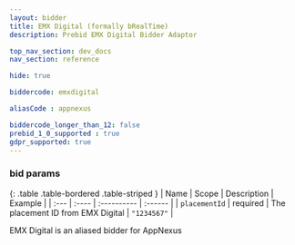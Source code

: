 ```yaml
---
layout: bidder
title: EMX Digital (formally bRealTime)
description: Prebid EMX Digital Bidder Adaptor

top_nav_section: dev_docs
nav_section: reference

hide: true

biddercode: emxdigital

aliasCode : appnexus

biddercode_longer_than_12: false
prebid_1_0_supported : true
gdpr_supported: true
---
```



### bid params

{: .table .table-bordered .table-striped }
| Name | Scope | Description | Example |
| :--- | :---- | :---------- | :------ |
| `placementId` | required | The placement ID from EMX Digital | `"1234567"` |

EMX Digital is an aliased bidder for AppNexus
